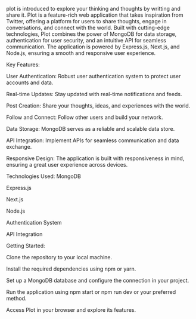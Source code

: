 plot is introduced to explore your thinking and thoughts by writting and share it.
Plot is a feature-rich web application that takes inspiration from Twitter, offering a platform for users to share thoughts, engage in conversations, and connect with the world. Built with cutting-edge technologies, Plot combines the power of MongoDB for data storage, authentication for user security, and an intuitive API for seamless communication. The application is powered by Express.js, Next.js, and Node.js, ensuring a smooth and responsive user experience.


Key Features:

User Authentication: Robust user authentication system to protect user accounts and data.

Real-time Updates: Stay updated with real-time notifications and feeds.

Post Creation: Share your thoughts, ideas, and experiences with the world.

Follow and Connect: Follow other users and build your network.

Data Storage: MongoDB serves as a reliable and scalable data store.

API Integration: Implement APIs for seamless communication and data exchange.

Responsive Design: The application is built with responsiveness in mind, ensuring a great user experience across devices.


Technologies Used:
MongoDB

Express.js

Next.js

Node.js

Authentication System

API Integration


Getting Started:

Clone the repository to your local machine.

Install the required dependencies using npm or yarn.

Set up a MongoDB database and configure the connection in your project.

Run the application using npm start or npm run dev or your preferred method.

Access Plot in your browser and explore its features.

